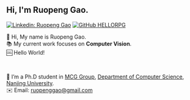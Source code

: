 <h2> Hi, I'm Ruopeng Gao. </h2>

<!-- 个人名牌展示区域 -->
<!-- ![sumy7](https://visitor-badge.glitch.me/badge?page_id=HELLORPG.profile)
<!-- 这部分统计仅从添加了这条语句之后，第一次访问开始计数 -->
[![Linkedin: Ruopeng Gao](https://img.shields.io/badge/-RuopengGao-blue?style=flat-square&logo=Linkedin&logoColor=white&&link=https://www.linkedin.com/in/ruopeng-gao-590500203/)](https://www.linkedin.com/in/ruopeng-gao-590500203/)
[![GitHub HELLORPG](https://img.shields.io/github/followers/HELLORPG?label=follow&style=social)](https://github.com/HELLORPG)
<!-- END -->

👋 Hi, My name is Ruopeng Gao. <br>
📚 My current work focuses on <b>Computer Vision</b>. <br>
🆒 Hello World! <br>

<br>

🏫 I’m a Ph.D student in [MCG Group](http://mcg.nju.edu.cn/index.html), [Department of Computer Science](https://cs.nju.edu.cn/), [Nanjing University](https://www.nju.edu.cn/main.htm). <br>
✉️ Email: ruopenggao@gmail.com <br>


